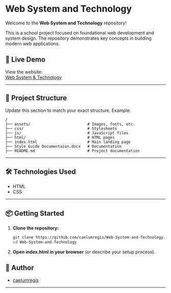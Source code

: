 # Web System and Technology

Welcome to the **Web System and Technology** repository!

This is a school project focused on foundational web development and system design. The repository demonstrates key concepts in building modern web applications.

## 🚀 Live Demo

View the website:  
[Web System & Technology](https://caelumregis.github.io/Web-System-and-Technology/)

---

## 📁 Project Structure

Update this section to match your exact structure. Example:

```
/
├── assets/                         # Images, fonts, etc.
├── css/                            # Stylesheets
├── js/                             # JavaScript files
├── html/                           # HTML pages
├── index.html                      # Main landing page
├── Style Guide Documentaion.docx   # Documentation
├── README.md                       # Project documentation
```

---

## 🛠️ Technologies Used

- HTML
- CSS

---

## 📦 Getting Started

1. **Clone the repository:**
    ```bash
    git clone https://github.com/caelumregis/Web-System-and-Technology.git
    cd Web-System-and-Technology
    ```
2. **Open index.html in your browser** (or describe your setup process).



## 👤 Author

- [caelumregis](https://github.com/caelumregis)

---


